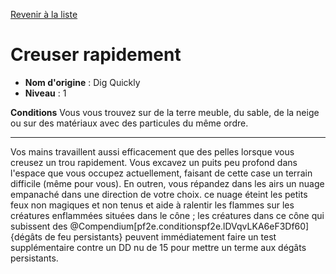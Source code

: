 [Revenir à la liste](list.md)

# Creuser rapidement

 * **Nom d'origine** : Dig Quickly
 * **Niveau** : 1


<p><span id="ctl00_MainContent_DetailedOutput"><strong>Conditions</strong> Vous vous trouvez sur de la terre meuble, du sable, de la neige ou sur des matériaux avec des particules du même ordre.<br></span></p>
<hr>
<p>Vos mains travaillent aussi efficacement que des pelles lorsque vous creusez un trou rapidement. Vous excavez un puits peu profond dans l'espace que vous occupez actuellement, faisant de cette case un terrain difficile (même pour vous). En outren, vous répandez dans les airs un nuage empanaché dans une direction de votre choix. ce nuage éteint les petits feux non magiques et non tenus et aide à ralentir les flammes sur les créatures enflammées situées dans le cône ; les créatures dans ce cône qui subissent des @Compendium[pf2e.conditionspf2e.lDVqvLKA6eF3Df60]{dégâts de feu persistants} peuvent immédiatement faire un test supplémentaire contre un DD nu de 15 pour mettre un terme aux dégâts persistants.&nbsp;</p>